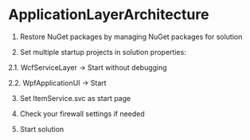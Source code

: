 # ApplicationLayerArchitecture
1. Restore NuGet packages by managing NuGet packages for solution

2. Set multiple startup projects in solution properties:

  2.1. WcfServiceLayer -> Start without debugging
  
  2.2. WpfApplicationUI -> Start
  
3. Set ItemService.svc as start page

4. Check your firewall settings if needed

5. Start solution
